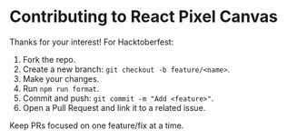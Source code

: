 # Contributing to React Pixel Canvas

Thanks for your interest! For Hacktoberfest:

1. Fork the repo.
1. Create a new branch: `git checkout -b feature/<name>`.
1. Make your changes.
1. Run `npm run format`.
1. Commit and push: `git commit -m "Add <feature>"`.
1. Open a Pull Request and link it to a related issue.

Keep PRs focused on one feature/fix at a time.



